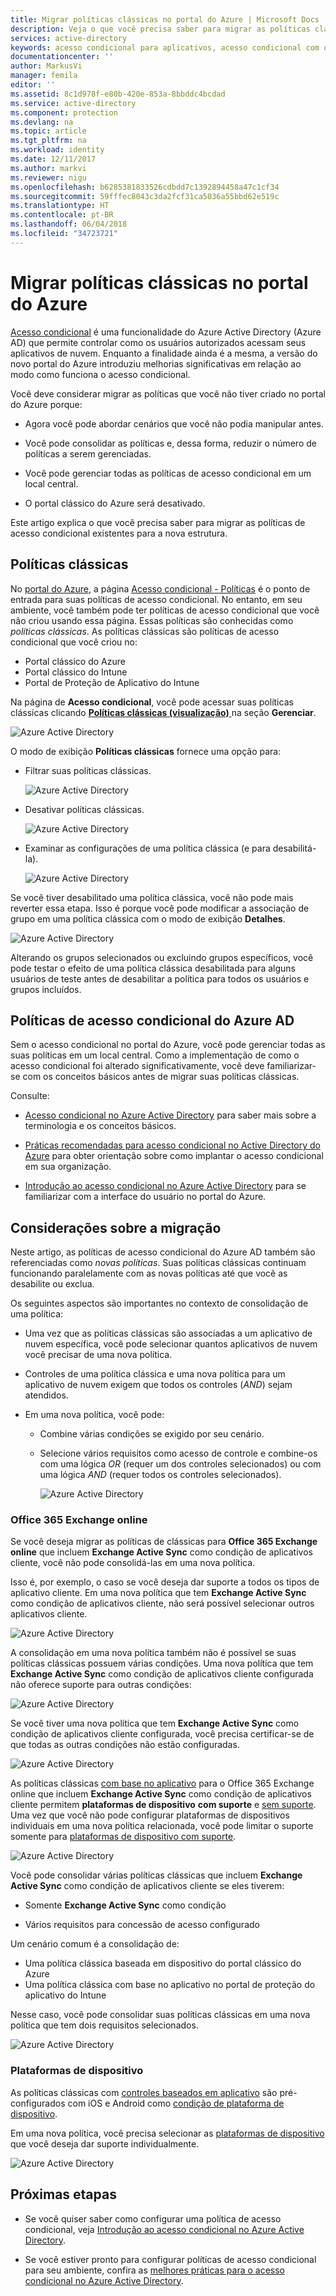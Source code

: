 ```yaml
---
title: Migrar políticas clássicas no portal do Azure | Microsoft Docs
description: Veja o que você precisa saber para migrar as políticas clássicas no portal do Azure.
services: active-directory
keywords: acesso condicional para aplicativos, acesso condicional com o Azure AD, acesso seguro aos recursos da empresa, políticas de acesso condicional
documentationcenter: ''
author: MarkusVi
manager: femila
editor: ''
ms.assetid: 8c1d978f-e80b-420e-853a-8bbddc4bcdad
ms.service: active-directory
ms.component: protection
ms.devlang: na
ms.topic: article
ms.tgt_pltfrm: na
ms.workload: identity
ms.date: 12/11/2017
ms.author: markvi
ms.reviewer: nigu
ms.openlocfilehash: b6285381833526cdbdd7c1392894458a47c1cf34
ms.sourcegitcommit: 59fffec8043c3da2fcf31ca5036a55bbd62e519c
ms.translationtype: HT
ms.contentlocale: pt-BR
ms.lasthandoff: 06/04/2018
ms.locfileid: "34723721"
---
```

# <a name="migrate-classic-policies-in-the-azure-portal"></a>Migrar políticas clássicas no portal do Azure 


[Acesso condicional](active-directory-conditional-access-azure-portal.md) é uma funcionalidade do Azure Active Directory (Azure AD) que permite controlar como os usuários autorizados acessam seus aplicativos de nuvem. Enquanto a finalidade ainda é a mesma, a versão do novo portal do Azure introduziu melhorias significativas em relação ao modo como funciona o acesso condicional.

Você deve considerar migrar as políticas que você não tiver criado no portal do Azure porque:

- Agora você pode abordar cenários que você não podia manipular antes.

- Você pode consolidar as políticas e, dessa forma, reduzir o número de políticas a serem gerenciadas.   

- Você pode gerenciar todas as políticas de acesso condicional em um local central.

- O portal clássico do Azure será desativado.   

Este artigo explica o que você precisa saber para migrar as políticas de acesso condicional existentes para a nova estrutura.
 
## <a name="classic-policies"></a>Políticas clássicas

No [portal do Azure](https://portal.azure.com), a página [Acesso condicional - Políticas](https://portal.azure.com/#blade/Microsoft_AAD_IAM/ConditionalAccessBlade/Policies) é o ponto de entrada para suas políticas de acesso condicional. No entanto, em seu ambiente, você também pode ter políticas de acesso condicional que você não criou usando essa página. Essas políticas são conhecidas como *políticas clássicas*. As políticas clássicas são políticas de acesso condicional que você criou no:

- Portal clássico do Azure
- Portal clássico do Intune
- Portal de Proteção de Aplicativo do Intune


Na página de **Acesso condicional**, você pode acessar suas políticas clássicas clicando [ **Políticas clássicas (visualização)** ](https://portal.azure.com/#blade/Microsoft_AAD_IAM/ConditionalAccessBlade/ClassicPolicies) na seção **Gerenciar**. 


![Azure Active Directory](./media/active-directory-conditional-access-migration/71.png)


O modo de exibição **Políticas clássicas** fornece uma opção para:

- Filtrar suas políticas clássicas.
 
    ![Azure Active Directory](./media/active-directory-conditional-access-migration/72.png)

- Desativar políticas clássicas.

    ![Azure Active Directory](./media/active-directory-conditional-access-migration/73.png)
   
- Examinar as configurações de uma política clássica (e para desabilitá-la).

    ![Azure Active Directory](./media/active-directory-conditional-access-migration/74.png)


Se você tiver desabilitado uma política clássica, você não pode mais reverter essa etapa. Isso é porque você pode modificar a associação de grupo em uma política clássica com o modo de exibição **Detalhes**. 

![Azure Active Directory](./media/active-directory-conditional-access-migration/75.png)

Alterando os grupos selecionados ou excluindo grupos específicos, você pode testar o efeito de uma política clássica desabilitada para alguns usuários de teste antes de desabilitar a política para todos os usuários e grupos incluídos. 



## <a name="azure-ad-conditional-access-policies"></a>Políticas de acesso condicional do Azure AD

Sem o acesso condicional no portal do Azure, você pode gerenciar todas as suas políticas em um local central. Como a implementação de como o acesso condicional foi alterado significativamente, você deve familiarizar-se com os conceitos básicos antes de migrar suas políticas clássicas.

Consulte:

- [Acesso condicional no Azure Active Directory](active-directory-conditional-access-azure-portal.md) para saber mais sobre a terminologia e os conceitos básicos.

- [Práticas recomendadas para acesso condicional no Active Directory do Azure](active-directory-conditional-access-best-practices.md) para obter orientação sobre como implantar o acesso condicional em sua organização.

- [Introdução ao acesso condicional no Azure Active Directory](active-directory-conditional-access-azure-portal-get-started.md) para se familiarizar com a interface do usuário no portal do Azure.


 
## <a name="migration-considerations"></a>Considerações sobre a migração

Neste artigo, as políticas de acesso condicional do Azure AD também são referenciadas como *novas políticas*.
Suas políticas clássicas continuam funcionando paralelamente com as novas políticas até que você as desabilite ou exclua. 

Os seguintes aspectos são importantes no contexto de consolidação de uma política:

- Uma vez que as políticas clássicas são associadas a um aplicativo de nuvem específica, você pode selecionar quantos aplicativos de nuvem você precisar de uma nova política.

- Controles de uma política clássica e uma nova política para um aplicativo de nuvem exigem que todos os controles (*AND*) sejam atendidos. 


- Em uma nova política, você pode:
 
    - Combine várias condições se exigido por seu cenário. 

    - Selecione vários requisitos como acesso de controle e combine-os com uma lógica *OR* (requer um dos controles selecionados) ou com uma lógica *AND* (requer todos os controles selecionados).

        ![Azure Active Directory](./media/active-directory-conditional-access-migration/25.png)




### <a name="office-365-exchange-online"></a>Office 365 Exchange online

Se você deseja migrar as políticas de clássicas para **Office 365 Exchange online** que incluem **Exchange Active Sync** como condição de aplicativos cliente, você não pode consolidá-las em uma nova política. 

Isso é, por exemplo, o caso se você deseja dar suporte a todos os tipos de aplicativo cliente. Em uma nova política que tem **Exchange Active Sync** como condição de aplicativos cliente, não será possível selecionar outros aplicativos cliente.

![Azure Active Directory](./media/active-directory-conditional-access-migration/64.png)

A consolidação em uma nova política também não é possível se suas políticas clássicas possuem várias condições. Uma nova política que tem **Exchange Active Sync** como condição de aplicativos cliente configurada não oferece suporte para outras condições:   

![Azure Active Directory](./media/active-directory-conditional-access-migration/08.png)

Se você tiver uma nova política que tem **Exchange Active Sync** como condição de aplicativos cliente configurada, você precisa certificar-se de que todas as outras condições não estão configuradas. 

![Azure Active Directory](./media/active-directory-conditional-access-migration/16.png)
 

As políticas clássicas [com base no aplicativo](active-directory-conditional-access-technical-reference.md#approved-client-app-requirement) para o Office 365 Exchange online que incluem **Exchange Active Sync** como condição de aplicativos cliente permitem **plataformas de dispositivo** **com suporte** e [sem suporte](active-directory-conditional-access-technical-reference.md#device-platform-condition). Uma vez que você não pode configurar plataformas de dispositivos individuais em uma nova política relacionada, você pode limitar o suporte somente para [plataformas de dispositivo com suporte](active-directory-conditional-access-technical-reference.md#device-platform-condition). 

![Azure Active Directory](./media/active-directory-conditional-access-migration/65.png)

Você pode consolidar várias políticas clássicas que incluem **Exchange Active Sync** como condição de aplicativos cliente se eles tiverem:

- Somente **Exchange Active Sync** como condição 

- Vários requisitos para concessão de acesso configurado

Um cenário comum é a consolidação de:

- Uma política clássica baseada em dispositivo do portal clássico do Azure 
- Uma política clássica com base no aplicativo no portal de proteção do aplicativo do Intune 
 
Nesse caso, você pode consolidar suas políticas clássicas em uma nova política que tem dois requisitos selecionados.

![Azure Active Directory](./media/active-directory-conditional-access-migration/62.png)



### <a name="device-platforms"></a>Plataformas de dispositivo

As políticas clássicas com [controles baseados em aplicativo](active-directory-conditional-access-technical-reference.md#approved-client-app-requirement) são pré-configurados com iOS e Android como [condição de plataforma de dispositivo](active-directory-conditional-access-technical-reference.md#device-platform-condition). 

Em uma nova política, você precisa selecionar as [plataformas de dispositivo](active-directory-conditional-access-technical-reference.md#device-platform-condition) que você deseja dar suporte individualmente.

![Azure Active Directory](./media/active-directory-conditional-access-migration/41.png)



 
 


## <a name="next-steps"></a>Próximas etapas

- Se você quiser saber como configurar uma política de acesso condicional, veja [Introdução ao acesso condicional no Azure Active Directory](active-directory-conditional-access-azure-portal-get-started.md).

- Se você estiver pronto para configurar políticas de acesso condicional para seu ambiente, confira as [melhores práticas para o acesso condicional no Azure Active Directory](active-directory-conditional-access-best-practices.md). 
